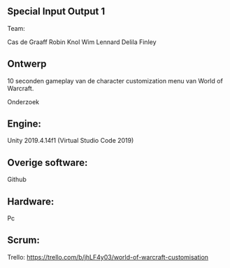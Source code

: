## Special Input Output 1

Team:

Cas de Graaff
Robin Knol
Wim
Lennard
Delila
Finley

## Ontwerp

10 seconden gameplay van de character customization menu van World of Warcraft.

Onderzoek

## Engine:

Unity 2019.4.14f1 (Virtual Studio Code 2019)
    
## Overige software:

Github

## Hardware:

Pc

## Scrum:

Trello: https://trello.com/b/jhLF4y03/world-of-warcraft-customisation
